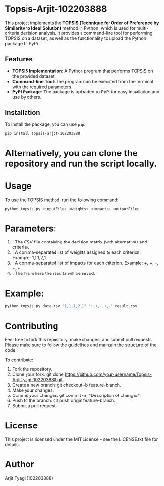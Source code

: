 # Topsis-Arjit-102203888

This project implements the **TOPSIS (Technique for Order of Preference by Similarity to Ideal Solution)** method in Python, which is used for multi-criteria decision analysis. It provides a command-line tool for performing TOPSIS on a dataset, as well as the functionality to upload the Python package to PyPi.

## Features

- **TOPSIS Implementation**: A Python program that performs TOPSIS on the provided dataset.
- **Command-line Tool**: The program can be executed from the terminal with the required parameters.
- **PyPi Package**: The package is uploaded to PyPi for easy installation and use by others.

## Installation

To install the package, you can use `pip`:

```bash
pip install topsis-arjit-102203888
```

# Alternatively, you can clone the repository and run the script locally.

# Usage
To use the TOPSIS method, run the following command:

```bash
python topsis.py <inputFile> <weights> <impacts> <outputFile>
```

# Parameters:
1. <inputFile>: The CSV file containing the decision matrix (with alternatives and criteria).
2. <weights>: A comma-separated list of weights assigned to each criterion. Example: 1,1,1,2,1
3. <impacts>: A comma-separated list of impacts for each criterion. Example: +, +, -, +, -
4. <outputFile>: The file where the results will be saved.
   
# Example:
```bash
python topsis.py data.csv "1,1,1,2,1" "+,+,-,+,-" result.csv
```

# Contributing
Feel free to fork this repository, make changes, and submit pull requests. Please make sure to follow the guidelines and maintain the structure of the code.

To contribute:

1. Fork the repository.
2. Clone your fork: git clone https://github.com/your-username/Topsis-ArjitTyagi-102203888.git.
3. Create a new branch: git checkout -b feature-branch.
4. Make your changes.
5. Commit your changes: git commit -m "Description of changes".
6. Push to the branch: git push origin feature-branch.
7. Submit a pull request.

# License
This project is licensed under the MIT License - see the LICENSE.txt file for details.

# Author
Arjit Tyagi (102203888)
